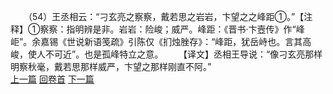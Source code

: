 　　（54）王丞相云：“刁玄亮之察察，戴若思之岩岩，卞望之之峰距①。”【注释】①察察：指明辨是非。岩岩：险峻；威严。峰距：《晋书·卞壼传》作“峰岠”。余嘉锡《世说新语笺疏》引陈仅《扪烛脞存》：“峰距，犹岳峙也。言其高峻，使人不可近”。也是孤峰特立之意。
　　【译文】丞相王导说：“像刁玄亮那样明察秋毫，戴若思那样威严，卞望之那样刚直不阿。”
<br>[上一篇](08_053) [回卷首](08_000) [下一篇](08_055)
